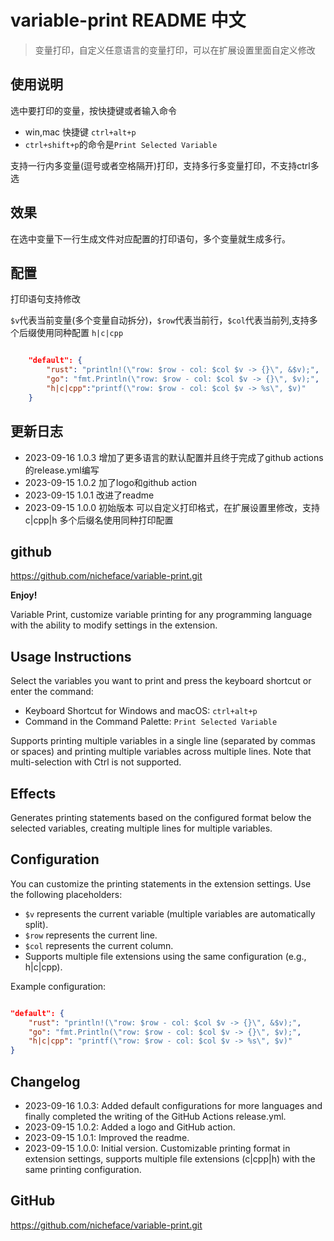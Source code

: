 <!--
 * @Author: gyg nicheface@outlook.com
 * @Date: 2023-09-15 14:29:41
 * @LastEditors: nicheface nicheface@outlook.com
 * @LastEditTime: 2023-09-16 21:07:18
 * @FilePath: \\variable-print\\README.md
-->
# variable-print README 中文

>变量打印，自定义任意语言的变量打印，可以在扩展设置里面自定义修改

## 使用说明

选中要打印的变量，按快捷键或者输入命令

- win,mac 快捷键 `ctrl+alt+p`
- `ctrl+shift+p`的命令是`Print Selected Variable`

支持一行内多变量(逗号或者空格隔开)打印，支持多行多变量打印，不支持ctrl多选

## 效果

在选中变量下一行生成文件对应配置的打印语句，多个变量就生成多行。

## 配置

打印语句支持修改

`$v`代表当前变量(多个变量自动拆分)，`$row`代表当前行，`$col`代表当前列,支持多个后缀使用同种配置 `h|c|cpp`

```json

    "default": {
        "rust": "println!(\"row: $row - col: $col $v -> {}\", &$v);",
        "go": "fmt.Println(\"row: $row - col: $col $v -> {}\", $v);",
        "h|c|cpp":"printf(\"row: $row - col: $col $v -> %s\", $v)"
    }
```

## 更新日志

- 2023-09-16 1.0.3 增加了更多语言的默认配置并且终于完成了github actions的release.yml编写
- 2023-09-15 1.0.2 加了logo和github action
- 2023-09-15 1.0.1 改进了readme
- 2023-09-15 1.0.0 初始版本 可以自定义打印格式，在扩展设置里修改，支持 c|cpp|h 多个后缀名使用同种打印配置

## github

<https://github.com/nicheface/variable-print.git>

**Enjoy!**

Variable Print, customize variable printing for any programming language with the ability to modify settings in the extension.

## Usage Instructions

Select the variables you want to print and press the keyboard shortcut or enter the command:

- Keyboard Shortcut for Windows and macOS: `ctrl+alt+p`
- Command in the Command Palette: `Print Selected Variable`

Supports printing multiple variables in a single line (separated by commas or spaces) and printing multiple variables across multiple lines. Note that multi-selection with Ctrl is not supported.

## Effects

Generates printing statements based on the configured format below the selected variables, creating multiple lines for multiple variables.

## Configuration

You can customize the printing statements in the extension settings. Use the following placeholders:

- `$v` represents the current variable (multiple variables are automatically split).
- `$row` represents the current line.
- `$col` represents the current column.
- Supports multiple file extensions using the same configuration (e.g., h|c|cpp).

Example configuration:

```json

"default": {
    "rust": "println!(\"row: $row - col: $col $v -> {}\", &$v);",
    "go": "fmt.Println(\"row: $row - col: $col $v -> {}\", $v);",
    "h|c|cpp": "printf(\"row: $row - col: $col $v -> %s\", $v)"
}
```

## Changelog

- 2023-09-16 1.0.3: Added default configurations for more languages and finally completed the writing of the GitHub Actions release.yml.
- 2023-09-15 1.0.2: Added a logo and GitHub action.
- 2023-09-15 1.0.1: Improved the readme.
- 2023-09-15 1.0.0: Initial version. Customizable printing format in extension settings, supports multiple file extensions (c|cpp|h) with the same printing configuration.

## GitHub

<https://github.com/nicheface/variable-print.git>
